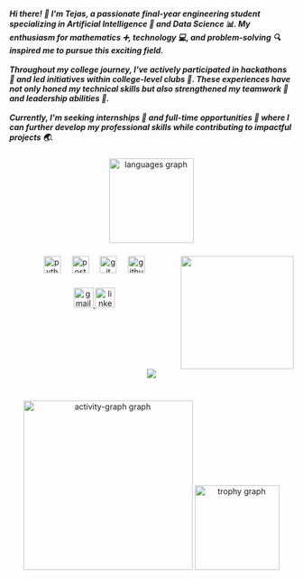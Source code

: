 <h5 align="left">Hi there! 👋 I'm Tejas, a passionate final-year engineering student specializing in Artificial Intelligence 🤖 and Data Science 📊. My enthusiasm for mathematics ➕, technology 💻, and problem-solving 🔍 inspired me to pursue this exciting field.<br><br>Throughout my college journey, I've actively participated in hackathons 🎉 and led initiatives within college-level clubs 🏫. These experiences have not only honed my technical skills but also strengthened my teamwork 🤝 and leadership abilities 🎤.<br><br>Currently, I'm seeking internships 🌟 and full-time opportunities 💼 where I can further develop my professional skills while contributing to impactful projects 🌏.</h5>

###

<div align="center">
  <img src="https://github-readme-stats.vercel.app/api/top-langs?username=TejasShinkar12&locale=en&hide_title=false&layout=compact&card_width=320&langs_count=4&theme=dracula&hide_border=false" height="150" alt="languages graph"  />
</div>

###

<img align="right" height="200" src="https://kappa.lol/7jIdX"  />

###

<div align="center">
  <img src="https://cdn.jsdelivr.net/gh/devicons/devicon/icons/python/python-original.svg" height="30" alt="python logo"  />
  <img width="12" />
  <img src="https://cdn.jsdelivr.net/gh/devicons/devicon/icons/postgresql/postgresql-original.svg" height="30" alt="postgresql logo"  />
  <img width="12" />
  <img src="https://cdn.jsdelivr.net/gh/devicons/devicon/icons/git/git-original.svg" height="30" alt="git logo"  />
  <img width="12" />
  <img src="https://cdn.jsdelivr.net/gh/devicons/devicon/icons/github/github-original.svg" height="30" alt="github logo"  />
</div>

###

<div align="center">
  <a href="mailto:tejasd.shinkar@gmail.com" target="_blank">
    <img src="https://img.shields.io/static/v1?message=gmail&logo=gmail&label=&color=D14836&logoColor=white&labelColor=&style=for-the-badge" height="35" alt="gmail logo"  />
  </a>
  <a href="https://www.linkedin.com/in/tejasshinkar/" target="_blank">
    <img src="https://img.shields.io/static/v1?message=LinkedIn&logo=linkedin&label=&color=0077B5&logoColor=white&labelColor=&style=for-the-badge" height="35" alt="linkedin logo"  />
  </a>
</div>

###

###

<br clear="both">

<div align="center">
  <img src="https://profile-counter.glitch.me/TejasShinkar12/count.svg?"  />
</div>

###

<br clear="both">

<div align="center">
  <img src="https://github-readme-activity-graph.vercel.app/graph?username=TejasShinkar12&radius=16&theme=react&area=true&order=5" height="300" alt="activity-graph graph"  />
  <img src="https://github-profile-trophy.vercel.app?username=TejasShinkar12&theme=dracula&column=-1&row=1&margin-w=8&margin-h=8&no-bg=false&no-frame=false&order=4" height="150" alt="trophy graph"  />
</div>

###
